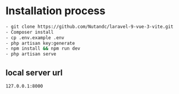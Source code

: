 # Installation process

```sh
- git clone https://github.com/Nutandc/laravel-9-vue-3-vite.git
- Composer install
- cp .env.example .env
- php artisan key:generate
- npm install && npm run dev
- php artisan serve
```
## local server url
```sh
127.0.0.1:8000
```

